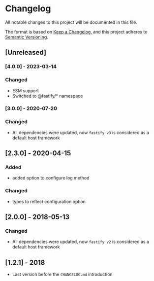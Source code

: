 # Changelog
All notable changes to this project will be documented in this file.

The format is based on [Keep a Changelog](https://keepachangelog.com/en/1.0.0/),
and this project adheres to [Semantic Versioning](https://semver.org/spec/v2.0.0.html).

## [Unreleased]

### [4.0.0] - 2023-03-14
### Changed
- ESM support
- Switched to @fastify/* namespace

### [3.0.0] - 2020-07-20
### Changed
- All dependencies were updated, now `fastify v3` is considered as a default host framework

## [2.3.0] - 2020-04-15
### Added
- added option to configure log method

### Changed
- types to reflect configuration option

## [2.0.0] - 2018-05-13
### Changed
- All dependencies were updated, now `fastify v2` is considered as a default host framework

## [1.2.1] - 2018
- Last version before the `CHANGELOG.md` introduction

